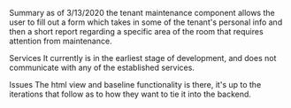 Summary as of 3/13/2020 
the tenant maintenance component allows the user to fill out a form which takes in some of the tenant's personal info
and then a short report regarding a specific area of the room that requires attention from maintenance.

Services
It currently is in the earliest stage of development, and does not communicate with any of the established services. 

Issues
The html view and baseline functionality is there, it's up to the iterations that follow as to how they want to tie it into the backend. 